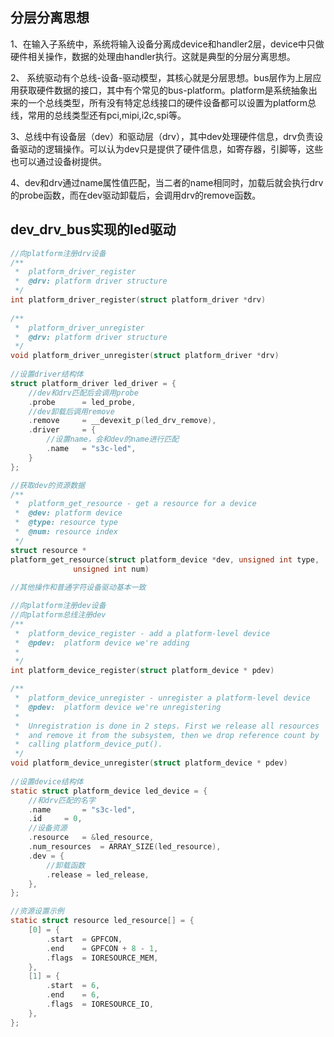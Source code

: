 ## 分层分离思想

1、在输入子系统中，系统将输入设备分离成device和handler2层，device中只做硬件相关操作，数据的处理由handler执行。这就是典型的分层分离思想。

2、 系统驱动有个总线-设备-驱动模型，其核心就是分层思想。bus层作为上层应用获取硬件数据的接口，其中有个常见的bus-platform。platform是系统抽象出来的一个总线类型，所有没有特定总线接口的硬件设备都可以设置为platform总线，常用的总线类型还有pci,mipi,i2c,spi等。

3、总线中有设备层（dev）和驱动层（drv），其中dev处理硬件信息，drv负责设备驱动的逻辑操作。可以认为dev只是提供了硬件信息，如寄存器，引脚等，这些也可以通过设备树提供。

4、dev和drv通过name属性值匹配，当二者的name相同时，加载后就会执行drv的probe函数，而在dev驱动卸载后，会调用drv的remove函数。

## dev_drv_bus实现的led驱动

```c
//向platform注册drv设备
/**
 *	platform_driver_register
 *	@drv: platform driver structure
 */
int platform_driver_register(struct platform_driver *drv)
    
/**
 *	platform_driver_unregister
 *	@drv: platform driver structure
 */
void platform_driver_unregister(struct platform_driver *drv)
    
//设置driver结构体
struct platform_driver led_driver = {
    //dev和drv匹配后会调用probe
	.probe		= led_probe,
    //dev卸载后调用remove
	.remove		= __devexit_p(led_drv_remove),
	.driver		= {
        //设置name，会和dev的name进行匹配
		.name	= "s3c-led",
	}
};

//获取dev的资源数据
/**
 *	platform_get_resource - get a resource for a device
 *	@dev: platform device
 *	@type: resource type
 *	@num: resource index
 */
struct resource *
platform_get_resource(struct platform_device *dev, unsigned int type,
		      unsigned int num)
    
//其他操作和普通字符设备驱动基本一致
```



```c
//向platform注册dev设备
//向platform总线注册dev
/**
 *	platform_device_register - add a platform-level device
 *	@pdev:	platform device we're adding
 *
 */
int platform_device_register(struct platform_device * pdev)

/**
 *	platform_device_unregister - unregister a platform-level device
 *	@pdev:	platform device we're unregistering
 *
 *	Unregistration is done in 2 steps. First we release all resources
 *	and remove it from the subsystem, then we drop reference count by
 *	calling platform_device_put().
 */
void platform_device_unregister(struct platform_device * pdev)
    
//设置device结构体
static struct platform_device led_device = {
    //和drv匹配的名字
	.name		= "s3c-led",
	.id		= 0,
    //设备资源
	.resource	= &led_resource,
	.num_resources	= ARRAY_SIZE(led_resource),
	.dev = {
        //卸载函数
		.release = led_release,
	},
};

//资源设置示例
static struct resource led_resource[] = {
	[0] = {
		.start	= GPFCON,
		.end	= GPFCON + 8 - 1,
		.flags	= IORESOURCE_MEM,
	},
	[1] = {
		.start	= 6,
		.end	= 6,
		.flags	= IORESOURCE_IO,
	},
};
```

